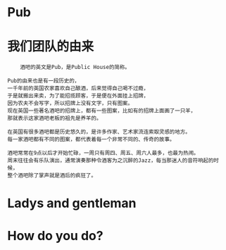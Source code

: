 # Pub
# 我们团队的由来

        酒吧的英文是Pub，是Public House的简称。

	Pub的由来也是有一段历史的，
	一千年前的英国农家喜欢自己酿酒，后来觉得自己喝不过瘾，
	于是就搬出来卖，为了能招揽顾客，于是便在外面挂上招牌，
	因为农夫不会写字，所以招牌上没有文字，只有图案。
	现在英国一些著名酒吧的招牌上，都有一些图案，比如有的招牌上面画了一只羊，
	那就表示这家酒吧老板的祖先是养羊的。

	在英国有很多酒吧都是历史悠久的，是许多作家、艺术家流连索取灵感的地方。
	每一家酒吧都有不同的图案，都代表着每一个非常不同的、传奇的故事。

	酒吧常常在9点以后才开始忙碌，一周只有周四、周五、周六人最多，也最为热闹。
	周末往往会有乐队演出，通常演奏那种令酒客为之沉醉的Jazz，每当那迷人的音符响起的时候，
	整个酒吧除了掌声就是酒后的疯狂了。

# Ladys and gentleman 
# How do you do?
